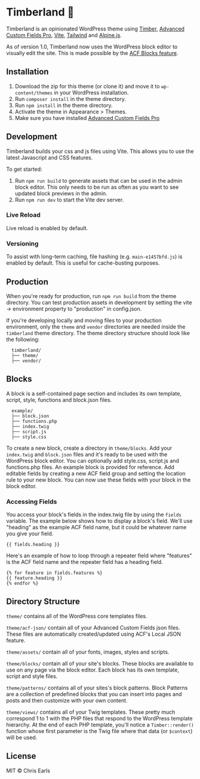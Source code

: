 # Timberland :evergreen_tree:

Timberland is an opinionated WordPress theme using [Timber](https://www.upstatement.com/timber/), [Advanced Custom Fields Pro](https://www.advancedcustomfields.com/), [Vite](https://vitejs.dev/), [Tailwind](https://tailwindcss.com/) and [Alpine.js](https://github.com/alpinejs/alpine).

As of version 1.0, Timberland now uses the WordPress block editor to visually edit the site. This is made possible by the [ACF Blocks feature](https://www.advancedcustomfields.com/resources/blocks/).

## Installation

1. Download the zip for this theme (or clone it) and move it to `wp-content/themes` in your WordPress installation.
2. Run `composer install` in the theme directory.
3. Run `npm install` in the theme directory.
4. Activate the theme in Appearance > Themes.
5. Make sure you have installed [Advanced Custom Fields Pro](https://www.advancedcustomfields.com/)

## Development

Timberland builds your css and js files using Vite. This allows you to use the latest Javascript and CSS features.

To get started:
1. Run `npm run build` to generate assets that can be used in the admin block editor. This only needs to be run as often as you want to see updated block previews in the admin.
2. Run `npm run dev` to start the Vite dev server.

### Live Reload

Live reload is enabled by default.

### Versioning

To assist with long-term caching, file hashing (e.g. `main-e1457bfd.js`) is enabled by default. This is useful for cache-busting purposes.

## Production

When you're ready for production, run `npm run build` from the theme directory. You can test production assets in development by setting the vite → environment property to "production" in config.json.

If you're developing locally and moving files to your production environment, only the `theme` and `vendor` directories are needed inside the `timberland` theme directory. The theme directory structure should look like the following:

```
  timberland/
  ├── theme/
  ├── vendor/
```

## Blocks

A block is a self-contained page section and includes its own template, script, style, functions and block.json files.

```
  example/
  ├── block.json
  ├── functions.php 
  ├── index.twig
  ├── script.js
  ├── style.css
```

To create a new block, create a directory in `theme/blocks`. Add your `index.twig` and `block.json` files and it's ready to be used with the WordPress block editor. You can optionally add style.css, script.js and functions.php files. An example block is provided for reference. Add editable fields by creating a new ACF field group and setting the location rule to your new block. You can now use these fields with your block in the block editor.

### Accessing Fields

You access your block's fields in the index.twig file by using the `fields` variable. The example below shows how to display a block's field. We'll use "heading" as the example ACF field name, but it could be whatever name you give your field.

`{{ fields.heading }}`

Here's an example of how to loop through a repeater field where "features" is the ACF field name and the repeater field has a heading field.

```
{% for feature in fields.features %}
{{ feature.heading }}
{% endfor %}
```

## Directory Structure

`theme/` contains all of the WordPress core templates files.

`theme/acf-json/` contain all of your Advanced Custom Fields json files. These files are automatically created/updated using ACF's Local JSON feature.

`theme/assets/` contain all of your fonts, images, styles and scripts.

`theme/blocks/` contain all of your site's blocks. These blocks are available to use on any page via the block editor. Each block has its own template, script and style files.

`theme/patterns/` contains all of your sites's block patterns. Block Patterns are a collection of predefined blocks that you can insert into pages and posts and then customize with your own content. 

`theme/views/` contains all of your Twig templates. These pretty much correspond 1 to 1 with the PHP files that respond to the WordPress template hierarchy. At the end of each PHP template, you'll notice a `Timber::render()` function whose first parameter is the Twig file where that data (or `$context`) will be used.

## License

MIT © Chris Earls
